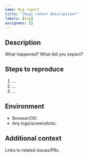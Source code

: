 ```yaml
---
name: Bug report
title: "[bug] <short description>"
labels: [bug]
assignees: []
---
```


## Description

What happened? What did you expect?

## Steps to reproduce

1. ...
2. ...
3. ...

## Environment

- Browser/OS:
- Any logs/screenshots:

## Additional context

Links to related issues/PRs.
